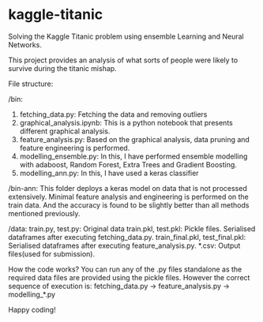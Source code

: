 # kaggle-titanic
Solving the Kaggle Titanic problem using ensemble Learning and Neural Networks.

This project provides an analysis of what sorts of people were likely to survive during the titanic mishap. 

File structure:

/bin:
1. fetching_data.py: Fetching the data and removing outliers
2. graphical_analysis.ipynb: This is a python notebook that presents different graphical analysis.
3. feature_analysis.py: Based on the graphical analysis, data pruning and feature engineering is performed.
4. modelling_ensemble.py: In this, I have performed ensemble modelling with adaboost, Random Forest, Extra Trees and Gradient Boosting.
5. modelling_ann.py: In this, I have used a keras classifier

/bin-ann:
This folder deploys a keras model on data that is not processed extensively. Minimal feature analysis and engineering is performed on the train data.
And the accuracy is found to be slightly better than all methods mentioned previously.

/data:
train.py, test.py: Original data
train.pkl, test.pkl: Pickle files. Serialised dataframes after executing fetching_data.py.
train_final.pkl, test_final.pkl: Serialised dataframes after executing feature_analysis.py.
*.csv: Output files(used for submission).

How the code works?
You can run any of the .py files standalone as the required data files are provided using the pickle files.
However the correct sequence of execution is:
fetching_data.py -> feature_analysis.py -> modelling_*.py

Happy coding!
